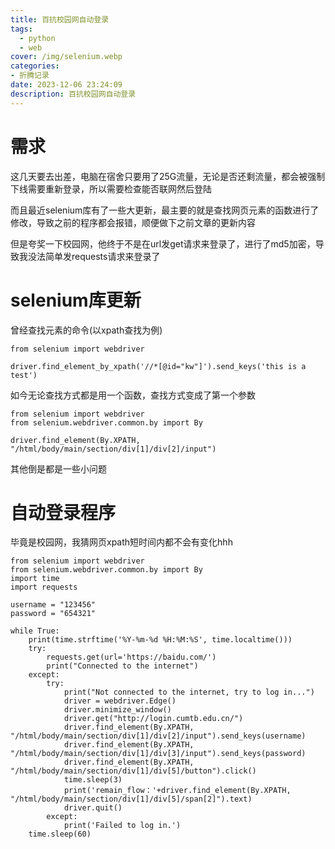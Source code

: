 ```yaml
---
title: 百抗校园网自动登录
tags:
  - python
  - web
cover: /img/selenium.webp
categories:
- 折腾记录
date: 2023-12-06 23:24:09
description: 百抗校园网自动登录
---
```

# 需求
这几天要去出差，电脑在宿舍只要用了25G流量，无论是否还剩流量，都会被强制下线需要重新登录，所以需要检查能否联网然后登陆

而且最近selenium库有了一些大更新，最主要的就是查找网页元素的函数进行了修改，导致之前的程序都会报错，顺便做下之前文章的更新内容

但是夸奖一下校园网，他终于不是在url发get请求来登录了，进行了md5加密，导致我没法简单发requests请求来登录了
# selenium库更新
曾经查找元素的命令(以xpath查找为例)
```
from selenium import webdriver

driver.find_element_by_xpath('//*[@id="kw"]').send_keys('this is a test')
```
如今无论查找方式都是用一个函数，查找方式变成了第一个参数
```
from selenium import webdriver
from selenium.webdriver.common.by import By

driver.find_element(By.XPATH, "/html/body/main/section/div[1]/div[2]/input")
```
其他倒是都是一些小问题
# 自动登录程序
毕竟是校园网，我猜网页xpath短时间内都不会有变化hhh
```
from selenium import webdriver
from selenium.webdriver.common.by import By
import time
import requests

username = "123456"
password = "654321"

while True:
    print(time.strftime('%Y-%m-%d %H:%M:%S', time.localtime()))
    try:
        requests.get(url='https://baidu.com/')
        print("Connected to the internet")
    except:
        try:
            print("Not connected to the internet, try to log in...")
            driver = webdriver.Edge()
            driver.minimize_window()
            driver.get("http://login.cumtb.edu.cn/")
            driver.find_element(By.XPATH, "/html/body/main/section/div[1]/div[2]/input").send_keys(username)
            driver.find_element(By.XPATH, "/html/body/main/section/div[1]/div[3]/input").send_keys(password)
            driver.find_element(By.XPATH, "/html/body/main/section/div[1]/div[5]/button").click()
            time.sleep(3)
            print('remain_flow：'+driver.find_element(By.XPATH, "/html/body/main/section/div[1]/div[5]/span[2]").text)
            driver.quit()
        except:
            print('Failed to log in.')
    time.sleep(60)

```
